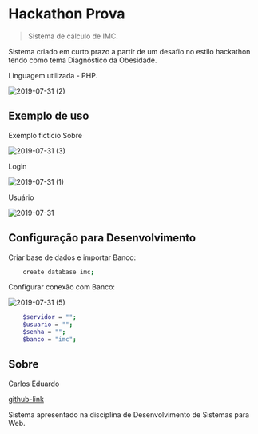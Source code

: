 
# Hackathon Prova 
> Sistema de cálculo de IMC.

Sistema criado em curto prazo a partir de um desafio no estilo hackathon tendo como tema Diagnóstico da Obesidade.

Linguagem utilizada - PHP.

![2019-07-31 (2)](https://user-images.githubusercontent.com/41708008/62214388-5c283900-b37b-11e9-8a79-46feaa24ff61.png)


## Exemplo de uso

Exemplo fictício Sobre

![2019-07-31 (3)](https://user-images.githubusercontent.com/41708008/62214811-2c2d6580-b37c-11e9-9de8-f3989ea3bc0e.png)

Login

![2019-07-31 (1)](https://user-images.githubusercontent.com/41708008/62214726-06a05c00-b37c-11e9-850b-62067a071035.png)

Usuário

![2019-07-31](https://user-images.githubusercontent.com/41708008/62214789-1cae1c80-b37c-11e9-92c3-986899c7f2a0.png)


## Configuração para Desenvolvimento

Criar base de dados e importar Banco:

```sh
    create database imc;
```

Configurar conexão com Banco:

![2019-07-31 (5)](https://user-images.githubusercontent.com/41708008/62216229-bbd41380-b37e-11e9-9f05-7cb78457e92b.png)

```sh
    $servidor = "";
	$usuario = "";
	$senha = "";
	$banco = "imc";
```

## Sobre

Carlos Eduardo

[github-link](https://github.com/caduelias)

Sistema apresentado na disciplina de Desenvolvimento de Sistemas para Web.
